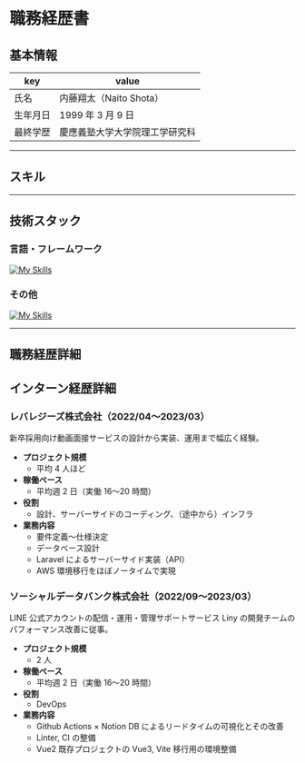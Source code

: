 # 職務経歴書

## 基本情報

|key|value|
|---|---|
|氏名|内藤翔太（Naito Shota）|
|生年月日|1999 年 3 月 9 日|
|最終学歴|慶應義塾大学大学院理工学研究科|

---

## スキル

---

## 技術スタック

### 言語・フレームワーク
[![My Skills](https://skillicons.dev/icons?i=js,ts,react,next,tailwind,php,laravel,py)](https://skillicons.dev)

### その他
[![My Skills](https://skillicons.dev/icons?i=aws,linux,docker,mysql,githubactions,idea,git,github,figma)](https://skillicons.dev)

---

## 職務経歴詳細

## インターン経歴詳細
### レバレジーズ株式会社（2022/04〜2023/03）
新卒採用向け動画面接サービスの設計から実装、運用まで幅広く経験。
- **プロジェクト規模**
    - 平均 4 人ほど
- **稼働ペース**
    - 平均週 2 日（実働 16〜20 時間）
- **役割**
    - 設計、サーバーサイドのコーディング、（途中から）インフラ
- **業務内容**
    - 要件定義〜仕様決定
    - データベース設計
    - Laravel によるサーバーサイド実装（API）
    - AWS 環境移行をほぼノータイムで実現

### ソーシャルデータバンク株式会社（2022/09〜2023/03）
LINE 公式アカウントの配信・運用・管理サポートサービス Liny の開発チームのパフォーマンス改善に従事。
- **プロジェクト規模**
    - 2 人
- **稼働ペース**
    - 平均週 2 日（実働 16〜20 時間）
- **役割**
    - DevOps
- **業務内容**
    - Github Actions × Notion DB によるリードタイムの可視化とその改善
    - Linter, CI の整備
    - Vue2 既存プロジェクトの Vue3, Vite 移行用の環境整備
